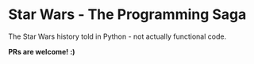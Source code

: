 # Star Wars - The Programming Saga

The Star Wars history told in Python - not actually functional code.

**PRs are welcome! :)**
